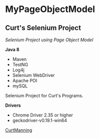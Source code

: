 # MyPageObjectModel
## Curt's Selenium Project

*Selenium Project using Page Object Model*

**Java 8**

* Maven
* TestNG
* Log4j
* Selenium WebDriver
* Apache POI
* mySQL

Selenium Project for Curt's Programs. 

**Drivers**

* Chrome Driver 2.35 or higher
* geckodriver-v0.19.1-win64

[CurtManning](https://github.com)
